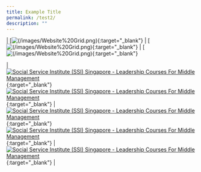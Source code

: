 ```yaml
---
title: Example Title
permalink: /test2/
description: ""
---
```

| [![(/images/Website%20Grid.png)](https://www.ssi.gov.sg/training/eldercare/){:target="_blank"} | [![(/images/Website%20Grid.png)](https://www.ssi.gov.sg/training/eldercare/){:target="_blank"}  | [![(/images/Website%20Grid.png)](https://www.ssi.gov.sg/training/eldercare/){:target="_blank"}  



| [![Social Service Institute (SSI) Singapore - Leadership Courses For Middle Management](/images/training/leading-change-in-an-uncertain-world_2.jpg)](https://nexleaders.com/leading-change-in-an-uncertain-world/){:target="_blank"}  <br> [![Social Service Institute (SSI) Singapore - Leadership Courses For Middle Management](/images/training/top-5-reasons-why-leaders-fail_1.jpg)](https://nexleaders.com/top-5-reasons-why-leaders-fail/){:target="_blank"} | [![Social Service Institute (SSI) Singapore - Leadership Courses For Middle Management](/images/training/5-great-insights-in-conflict-management_.jpg)](https://nexleaders.com/5-great-insights-in-conflict-management/){:target="_blank"}  <br> [![Social Service Institute (SSI) Singapore - Leadership Courses For Middle Management](/images/training/developing-resilience-for-life_2.jpg)](https://nexleaders.com/developing-resilience-for-life-sumo/){:target="_blank"} |[![Social Service Institute (SSI) Singapore - Leadership Courses For Middle Management](/images/training/coaching-for-peak-performance_2.jpg)](https://nexleaders.com/coaching-for-peak-performance/){:target="_blank"}  |